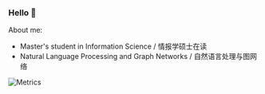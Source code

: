 ### Hello 👋
About me:
- Master's student in Information Science / 情报学硕士在读
- Natural Language Processing and Graph Networks / 自然语言处理与图网络

![Metrics](https://metrics.lecoq.io/JYaooo?template=classic&isocalendar=1&introduction=1&base=header%2C%20activity%2C%20community%2C%20repositories%2C%20metadata&base.indepth=false&base.hireable=false&base.skip=false&isocalendar=false&isocalendar.duration=half-year&introduction=false&introduction.title=true&config.timezone=Asia%2FShanghai)
